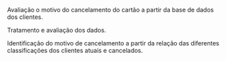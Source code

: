 <p>Avaliação o motivo do cancelamento do cartão a partir da base de dados dos clientes.</p>
<p>Tratamento e avaliação dos dados.</p>
<p>Identificação do motivo de cancelamento a partir da relação das diferentes classificações dos clientes atuais e cancelados.</p>
